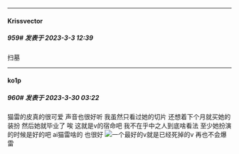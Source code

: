 
*****

####  Krissvector  
##### 959#       发表于 2023-3-3 12:39

扫墓

*****

####  ko1p  
##### 960#       发表于 2023-3-30 03:22

猫雷的皮真的很可爱 声音也很好听 我虽然只看过她的切片 还想着下个月就买她的装扮
然后她就毕业了 唉 这就是v的宿命吧
我不在乎中之人到底啥看法 至少她扮演的时候是好的吧 
ai猫雷啥的 也很好
<img src="https://static.saraba1st.com/image/smiley/face2017/007.png" referrerpolicy="no-referrer">一个最好的v就是已经死掉的v 再也不会爆雷

